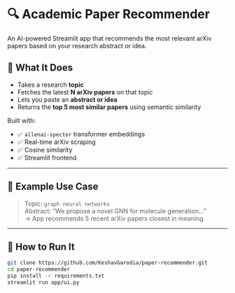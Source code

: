 # 🔍 Academic Paper Recommender

An AI-powered Streamlit app that recommends the most relevant arXiv papers based on your research abstract or idea.

## 🚀 What It Does

- Takes a research **topic**
- Fetches the latest **N arXiv papers** on that topic
- Lets you paste an **abstract or idea**
- Returns the **top 5 most similar papers** using semantic similarity

Built with:
- ✅ `allenai-specter` transformer embeddings
- ✅ Real-time arXiv scraping
- ✅ Cosine similarity
- ✅ Streamlit frontend

---

## 🧪 Example Use Case

> Topic: `graph neural networks`  
> Abstract: “We propose a novel GNN for molecule generation…”  
> → App recommends 5 recent arXiv papers closest in meaning

---

## 🔧 How to Run It

```bash
git clone https://github.com/KeshavGarodia/paper-recommender.git
cd paper-recommender
pip install -r requirements.txt
streamlit run app/ui.py
